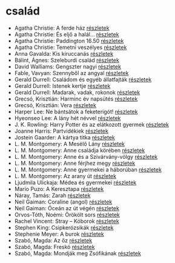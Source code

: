 # család

- Agatha Christie: A ferde ház [részletek](../_details/Agatha%20Christie.md#id_64)
- Agatha Christie: És eljő a halál… [részletek](../_details/Agatha%20Christie.md#id_312)
- Agatha Christie: Paddington 16.50 [részletek](../_details/Agatha%20Christie.md#id_74)
- Agatha Christie: Temetni veszélyes [részletek](../_details/Agatha%20Christie.md#id_78)
- Anna Gavalda: Kis kiruccanás [részletek](../_details/Anna%20Gavalda.md#id_1427)
- Bálint, Ágnes: Szeleburdi család [részletek](../_details/B%C3%A1lint%2C%20%C3%81gnes.md#id_161)
- David Walliams: Gengszter nagyi [részletek](../_details/David%20Walliams.md#id_1218)
- Fable, Vavyan: Szennyből az angyal [részletek](../_details/Fable%2C%20Vavyan.md#id_1159)
- Gerald Durrell: Családom és egyéb állatfajták [részletek](../_details/Gerald%20Durrell.md#id_50)
- Gerald Durrell: Istenek kertje [részletek](../_details/Gerald%20Durrell.md#id_868)
- Gerald Durrell: Madarak, vadak, rokonok [részletek](../_details/Gerald%20Durrell.md#id_867)
- Grecsó, Krisztián: Harminc év napsütés [részletek](../_details/Grecs%C3%B3%2C%20Kriszti%C3%A1n.md#id_1227)
- Grecsó, Krisztián: Vera [részletek](../_details/Grecs%C3%B3%2C%20Kriszti%C3%A1n.md#id_1224)
- Harper Lee: Ne bántsátok a feketerigót! [részletek](../_details/Harper%20Lee.md#id_987)
- Hyeonseo Lee: A lány hét névvel [részletek](../_details/Hyeonseo%20Lee.md#id_988)
- J. K. Rowling: Harry Potter és az elátkozott gyermek [részletek](../_details/J.%20K.%20Rowling.md#id_1459)
- Joanne Harris: Partvidékiek [részletek](../_details/Joanne%20Harris.md#id_1128)
- Jostein Gaarder: A kártya titka [részletek](../_details/Jostein%20Gaarder.md#id_1410)
- L. M. Montgomery: A Mesélő Lány [részletek](../_details/L.%20M.%20Montgomery.md#id_492)
- L. M. Montgomery: Anne családja körében [részletek](../_details/L.%20M.%20Montgomery.md#id_484)
- L. M. Montgomery: Anne és a Szivárvány-völgy [részletek](../_details/L.%20M.%20Montgomery.md#id_485)
- L. M. Montgomery: Anne férjhez megy [részletek](../_details/L.%20M.%20Montgomery.md#id_486)
- L. M. Montgomery: Anne gyermekei a háborúban [részletek](../_details/L.%20M.%20Montgomery.md#id_487)
- L. M. Montgomery: Az arany út [részletek](../_details/L.%20M.%20Montgomery.md#id_491)
- Ljudmila Ulickaja: Médea és gyermekei [részletek](../_details/Ljudmila%20Ulickaja.md#id_1293)
- Mario Puzo: A Keresztapa [részletek](../_details/Mario%20Puzo.md#id_283)
- Náray, Tamás: Zarah [részletek](../_details/N%C3%A1ray%2C%20Tam%C3%A1s.md#id_1234)
- Neil Gaiman: Coraline (angol) [részletek](../_details/Neil%20Gaiman.md#id_1431)
- Neil Gaiman: Óceán az út végén [részletek](../_details/Neil%20Gaiman.md#id_1433)
- Orvos-Tóth, Noémi: Örökölt sors [részletek](../_details/Orvos-T%C3%B3th%2C%20No%C3%A9mi.md#id_1290)
- Rachel Vincent: Stray – Kóborok [részletek](../_details/Rachel%20Vincent.md#id_428)
- Stephen King: Csipkerózsikák [részletek](../_details/Stephen%20King.md#id_1204)
- Stephenie Meyer: A burok [részletek](../_details/Stephenie%20Meyer.md#id_163)
- Szabó, Magda: Az őz [részletek](../_details/Szab%C3%B3%2C%20Magda.md#id_1348)
- Szabó, Magda: Freskó [részletek](../_details/Szab%C3%B3%2C%20Magda.md#id_1347)
- Szabó, Magda: Mondják meg Zsófikának [részletek](../_details/Szab%C3%B3%2C%20Magda.md#id_1346)